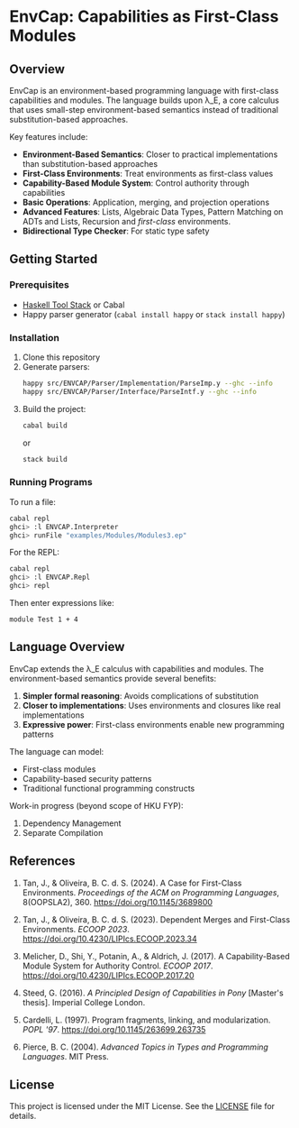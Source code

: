 # EnvCap: Capabilities as First-Class Modules

## Overview

EnvCap is an environment-based programming language with first-class capabilities and modules. The language builds upon λ_E, a core calculus that uses small-step environment-based semantics instead of traditional substitution-based approaches.

Key features include:
- **Environment-Based Semantics**: Closer to practical implementations than substitution-based approaches
- **First-Class Environments**: Treat environments as first-class values
- **Capability-Based Module System**: Control authority through capabilities
- **Basic Operations**: Application, merging, and projection operations
- **Advanced Features**: Lists, Algebraic Data Types, Pattern Matching on ADTs and Lists, Recursion and _first-class_ environments.
- **Bidirectional Type Checker**: For static type safety

## Getting Started

### Prerequisites

- [Haskell Tool Stack](https://haskellstack.org/) or Cabal
- Happy parser generator (`cabal install happy` or `stack install happy`)

### Installation

1. Clone this repository
2. Generate parsers:
   ```bash
   happy src/ENVCAP/Parser/Implementation/ParseImp.y --ghc --info
   happy src/ENVCAP/Parser/Interface/ParseIntf.y --ghc --info
   ```
3. Build the project:
   ```bash
   cabal build
   ```
   or
   ```bash
   stack build
   ```

### Running Programs

To run a file:
```bash
cabal repl
ghci> :l ENVCAP.Interpreter
ghci> runFile "examples/Modules/Modules3.ep"
```

For the REPL:
```bash
cabal repl
ghci> :l ENVCAP.Repl
ghci> repl
```
Then enter expressions like:
```
module Test 1 + 4
```

## Language Overview

EnvCap extends the λ_E calculus with capabilities and modules. The environment-based semantics provide several benefits:

1. **Simpler formal reasoning**: Avoids complications of substitution
2. **Closer to implementations**: Uses environments and closures like real implementations
3. **Expressive power**: First-class environments enable new programming patterns

The language can model:
- First-class modules
- Capability-based security patterns
- Traditional functional programming constructs

Work-in progress (beyond scope of HKU FYP):
1. Dependency Management
2. Separate Compilation

## References

1. Tan, J., & Oliveira, B. C. d. S. (2024). A Case for First-Class Environments. *Proceedings of the ACM on Programming Languages*, 8(OOPSLA2), 360. https://doi.org/10.1145/3689800

2. Tan, J., & Oliveira, B. C. d. S. (2023). Dependent Merges and First-Class Environments. *ECOOP 2023*. https://doi.org/10.4230/LIPIcs.ECOOP.2023.34

3. Melicher, D., Shi, Y., Potanin, A., & Aldrich, J. (2017). A Capability-Based Module System for Authority Control. *ECOOP 2017*. https://doi.org/10.4230/LIPIcs.ECOOP.2017.20

4. Steed, G. (2016). *A Principled Design of Capabilities in Pony* [Master's thesis]. Imperial College London.

5. Cardelli, L. (1997). Program fragments, linking, and modularization. *POPL '97*. https://doi.org/10.1145/263699.263735

6. Pierce, B. C. (2004). *Advanced Topics in Types and Programming Languages*. MIT Press.

## License

This project is licensed under the MIT License. See the [LICENSE](LICENSE) file for details.
